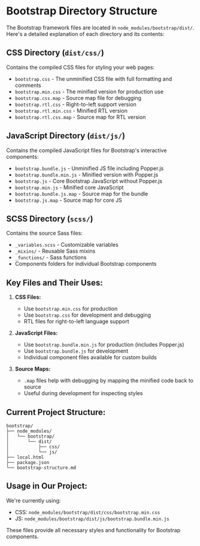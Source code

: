 # Bootstrap Directory Structure

The Bootstrap framework files are located in `node_modules/bootstrap/dist/`. Here's a detailed explanation of each directory and its contents:

## CSS Directory (`dist/css/`)

Contains the compiled CSS files for styling your web pages:

- `bootstrap.css` - The unminified CSS file with full formatting and comments
- `bootstrap.min.css` - The minified version for production use
- `bootstrap.css.map` - Source map file for debugging
- `bootstrap.rtl.css` - Right-to-left support version
- `bootstrap.rtl.min.css` - Minified RTL version
- `bootstrap.rtl.css.map` - Source map for RTL version

## JavaScript Directory (`dist/js/`)

Contains the compiled JavaScript files for Bootstrap's interactive components:

- `bootstrap.bundle.js` - Unminified JS file including Popper.js
- `bootstrap.bundle.min.js` - Minified version with Popper.js
- `bootstrap.js` - Core Bootstrap JavaScript without Popper.js
- `bootstrap.min.js` - Minified core JavaScript
- `bootstrap.bundle.js.map` - Source map for the bundle
- `bootstrap.js.map` - Source map for core JS

## SCSS Directory (`scss/`)

Contains the source Sass files:

- `_variables.scss` - Customizable variables
- `_mixins/` - Reusable Sass mixins
- `_functions/` - Sass functions
- Components folders for individual Bootstrap components

## Key Files and Their Uses:

1. **CSS Files:**

   - Use `bootstrap.min.css` for production
   - Use `bootstrap.css` for development and debugging
   - RTL files for right-to-left language support

2. **JavaScript Files:**

   - Use `bootstrap.bundle.min.js` for production (includes Popper.js)
   - Use `bootstrap.bundle.js` for development
   - Individual component files available for custom builds

3. **Source Maps:**
   - `.map` files help with debugging by mapping the minified code back to source
   - Useful during development for inspecting styles

## Current Project Structure:

```
bootstrap/
├── node_modules/
│   └── bootstrap/
│       └── dist/
│           ├── css/
│           └── js/
├── local.html
├── package.json
└── bootstrap-structure.md
```

## Usage in Our Project:

We're currently using:

- CSS: `node_modules/bootstrap/dist/css/bootstrap.min.css`
- JS: `node_modules/bootstrap/dist/js/bootstrap.bundle.min.js`

These files provide all necessary styles and functionality for Bootstrap components.
